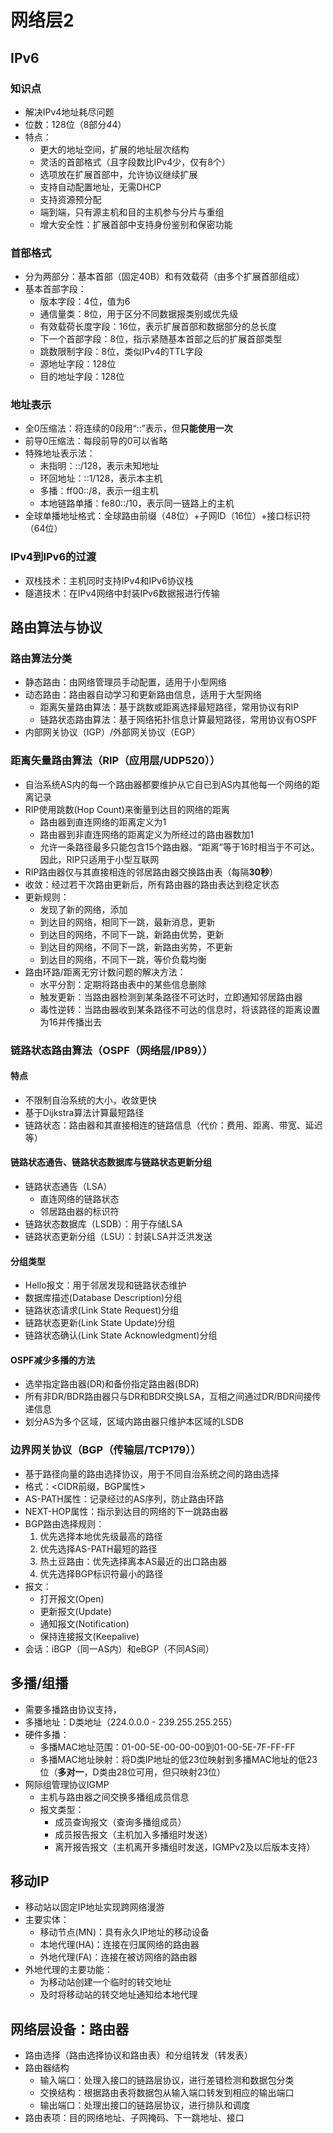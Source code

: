 # 网络层2
## IPv6
### 知识点
- 解决IPv4地址耗尽问题
- 位数：128位（8部分*4*4）
- 特点：
    - 更大的地址空间，扩展的地址层次结构
    - 灵活的首部格式（且字段数比IPv4少，仅有8个）
    - 选项放在扩展首部中，允许协议继续扩展
    - 支持自动配置地址，无需DHCP
    - 支持资源预分配
    - 端到端，只有源主机和目的主机参与分片与重组
    - 增大安全性：扩展首部中支持身份鉴别和保密功能

### 首部格式
- 分为两部分：基本首部（固定40B）和有效载荷（由多个扩展首部组成）
- 基本首部字段：
    - 版本字段：4位，值为6
    - 通信量类：8位，用于区分不同数据报类别或优先级
    - 有效载荷长度字段：16位，表示扩展首部和数据部分的总长度
    - 下一个首部字段：8位，指示紧随基本首部之后的扩展首部类型
    - 跳数限制字段：8位，类似IPv4的TTL字段
    - 源地址字段：128位
    - 目的地址字段：128位

### 地址表示
- 全0压缩法：将连续的0段用“::”表示，但**只能使用一次**
- 前导0压缩法：每段前导的0可以省略
- 特殊地址表示法：
    - 未指明：::/128，表示未知地址
    - 环回地址：::1/128，表示本主机
    - 多播：ff00::/8，表示一组主机
    - 本地链路单播：fe80::/10，表示同一链路上的主机
- 全球单播地址格式：全球路由前缀（48位）+子网ID（16位）+接口标识符（64位）

### IPv4到IPv6的过渡
- 双栈技术：主机同时支持IPv4和IPv6协议栈
- 隧道技术：在IPv4网络中封装IPv6数据报进行传输

## 路由算法与协议
### 路由算法分类
- 静态路由：由网络管理员手动配置，适用于小型网络
- 动态路由：路由器自动学习和更新路由信息，适用于大型网络
    - 距离矢量路由算法：基于跳数或距离选择最短路径，常用协议有RIP
    - 链路状态路由算法：基于网络拓扑信息计算最短路径，常用协议有OSPF
- 内部网关协议（IGP）/外部网关协议（EGP）

### 距离矢量路由算法（RIP（应用层/UDP520））
- 自治系统AS内的每一个路由器都要维护从它自已到AS内其他每一个网络的距离记录
- RIP使用跳数(Hop Count)来衡量到达目的网络的距离
    - 路由器到直连网络的距离定义为1
    - 路由器到非直连网络的距离定义为所经过的路由器数加1
    - 允许一条路径最多只能包含15个路由器。“距离”等于16时相当于不可达。因此，RIP只适用于小型互联网
- RIP路由器仅与其直接相连的邻居路由器交换路由表（每隔**30秒**）
- 收敛：经过若干次路由更新后，所有路由器的路由表达到稳定状态
- 更新规则：
    - 发现了新的网络，添加
    - 到达目的网络，相同下一跳，最新消息，更新
    - 到达目的网络，不同下一跳，新路由优势，更新
    - 到达目的网络，不同下一跳，新路由劣势，不更新
    - 到达目的网络，不同下一跳，等价负载均衡
- 路由环路/距离无穷计数问题的解决方法：
    - 水平分割：定期将路由表中的某些信息删除
    - 触发更新：当路由器检测到某条路径不可达时，立即通知邻居路由器
    - 毒性逆转：当路由器收到某条路径不可达的信息时，将该路径的距离设置为16并传播出去

### 链路状态路由算法（OSPF（网络层/IP89））
#### 特点
- 不限制自治系统的大小，收敛更快
- 基于Dijkstra算法计算最短路径
- 链路状态：路由器和其直接相连的链路信息（代价：费用、距离、带宽、延迟等）

#### 链路状态通告、链路状态数据库与链路状态更新分组
- 链路状态通告（LSA）
    - 直连网络的链路状态
    - 邻居路由器的标识符
- 链路状态数据库（LSDB）：用于存储LSA
- 链路状态更新分组（LSU）：封装LSA并泛洪发送

#### 分组类型
- Hello报文：用于邻居发现和链路状态维护
- 数据库描述(Database Description)分组
- 链路状态请求(Link State Request)分组
- 链路状态更新(Link State Update)分组
- 链路状态确认(Link State Acknowledgment)分组

#### OSPF减少多播的方法
- 选举指定路由器(DR)和备份指定路由器(BDR)
- 所有非DR/BDR路由器只与DR和BDR交换LSA，互相之间通过DR/BDR间接传递信息
- 划分AS为多个区域，区域内路由器只维护本区域的LSDB

### 边界网关协议（BGP（传输层/TCP179））
- 基于路径向量的路由选择协议，用于不同自治系统之间的路由选择
- 格式：<CIDR前缀，BGP属性>
- AS-PATH属性：记录经过的AS序列，防止路由环路
- NEXT-HOP属性：指示到达目的网络的下一跳路由器
- BGP路由选择规则：
    1. 优先选择本地优先级最高的路径
    2. 优先选择AS-PATH最短的路径
    3. 热土豆路由：优先选择离本AS最近的出口路由器
    4. 优先选择BGP标识符最小的路径
- 报文：
    - 打开报文(Open)
    - 更新报文(Update)
    - 通知报文(Notification)
    - 保持连接报文(Keepalive)
- 会话：iBGP（同一AS内）和eBGP（不同AS间）

## 多播/组播
- 需要多播路由协议支持，
- 多播地址：D类地址（224.0.0.0 - 239.255.255.255）
- 硬件多播：
    - 多播MAC地址范围：01-00-5E-00-00-00到01-00-5E-7F-FF-FF
    - 多播MAC地址映射：将D类IP地址的低23位映射到多播MAC地址的低23位（**多对一**，D类由28位可用，但只映射23位）
- 网际组管理协议IGMP
    - 主机与路由器之间交换多播组成员信息
    - 报文类型：
        - 成员查询报文（查询多播组成员）
        - 成员报告报文（主机加入多播组时发送）
        - 离开报告报文（主机离开多播组时发送，IGMPv2及以后版本支持）

## 移动IP
- 移动站以固定IP地址实现跨网络漫游
- 主要实体：
    - 移动节点(MN)：具有永久IP地址的移动设备
    - 本地代理(HA)：连接在归属网络的路由器
    - 外地代理(FA)：连接在被访网络的路由器
- 外地代理的主要功能：
    - 为移动站创建一个临时的转交地址
    - 及时将移动站的转交地址通知给本地代理

## 网络层设备：路由器
- 路由选择（路由选择协议和路由表）和分组转发（转发表）
- 路由器结构
    - 输入端口：处理入接口的链路层协议，进行差错检测和数据包分类
    - 交换结构：根据路由表将数据包从输入端口转发到相应的输出端口
    - 输出端口：处理出接口的链路层协议，进行排队和调度
- 路由表项：目的网络地址、子网掩码、下一跳地址、接口
